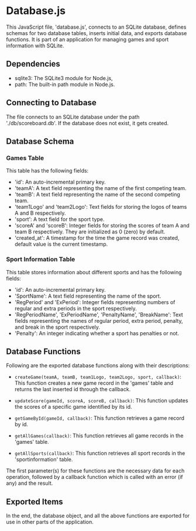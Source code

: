 # Database.js

This JavaScript file, 'database.js', connects to an SQLite database, defines schemas for two database tables, inserts initial data, and exports database functions. It is part of an application for managing games and sport information with SQLite. 

## Dependencies

- sqlite3: The SQLite3 module for Node.js,
- path: The built-in path module in Node.js.

## Connecting to Database

The file connects to an SQLite database under the path './db/scoreboard.db'. If the database does not exist, it gets created.

## Database Schema

### Games Table 

This table has the following fields: 

- 'id': An auto-incremental primary key.
- 'teamA': A text field representing the name of the first competing team.
- 'teamB': A text field representing the name of the second competing team.
- 'team1Logo' and 'team2Logo': Text fields for storing the logos of teams A and B respectively.
- 'sport': A text field for the sport type. 
- 'scoreA' and 'scoreB': Integer fields for storing the scores of team A and team B respectively. They are initialized as 0 (zero) by default.
- 'created_at': A timestamp for the time the game record was created, default value is the current timestamp.

### Sport Information Table 

This table stores information about different sports and has the following fields:

- 'id': An auto-incremental primary key.
- 'SportName': A text field representing the name of the sport.
- 'RegPeriod' and 'ExPeriod': Integer fields representing numbers of regular and extra periods in the sport respectively.
- 'RegPeriodName', 'ExPeriodName', 'PenaltyName', 'BreakName': Text fields representing the names of regular period, extra period, penalty, and break in the sport respectively.
- 'Penalty': An integer indicating whether a sport has penalties or not. 

## Database Functions

Following are the exported database functions along with their descriptions:

- `createGame(teamA, teamB, team1Logo, team2Logo, sport, callback)`: This function creates a new game record in the 'games' table and returns the last inserted id through the callback.

- `updateScore(gameId, scoreA, scoreB, callback)`: This function updates the scores of a specific game identified by its id.

- `getGameById(gameId, callback)`: This function retrieves a game record by id.

- `getAllGames(callback)`: This function retrieves all game records in the 'games' table.

- `getAllSports(callback)`: This function retrieves all sport records in the 'sportinformation' table.

The first parameter(s) for these functions are the necessary data for each operation, followed by a callback function which is called with an error (if any) and the result. 

## Exported Items

In the end, the database object, and all the above functions are exported for use in other parts of the application.